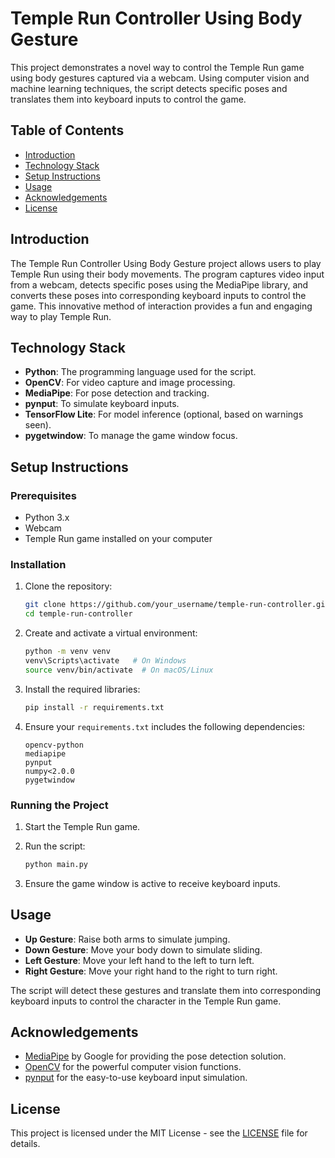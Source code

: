 # Temple Run Controller Using Body Gesture

This project demonstrates a novel way to control the Temple Run game using body gestures captured via a webcam. Using computer vision and machine learning techniques, the script detects specific poses and translates them into keyboard inputs to control the game.

## Table of Contents
- [Introduction](#introduction)
- [Technology Stack](#technology-stack)
- [Setup Instructions](#setup-instructions)
- [Usage](#usage)
- [Acknowledgements](#acknowledgements)
- [License](#license)

## Introduction

The Temple Run Controller Using Body Gesture project allows users to play Temple Run using their body movements. The program captures video input from a webcam, detects specific poses using the MediaPipe library, and converts these poses into corresponding keyboard inputs to control the game. This innovative method of interaction provides a fun and engaging way to play Temple Run.

## Technology Stack

- **Python**: The programming language used for the script.
- **OpenCV**: For video capture and image processing.
- **MediaPipe**: For pose detection and tracking.
- **pynput**: To simulate keyboard inputs.
- **TensorFlow Lite**: For model inference (optional, based on warnings seen).
- **pygetwindow**: To manage the game window focus.

## Setup Instructions

### Prerequisites

- Python 3.x
- Webcam
- Temple Run game installed on your computer

### Installation

1. Clone the repository:

    ```sh
    git clone https://github.com/your_username/temple-run-controller.git
    cd temple-run-controller
    ```

2. Create and activate a virtual environment:

    ```sh
    python -m venv venv
    venv\Scripts\activate   # On Windows
    source venv/bin/activate  # On macOS/Linux
    ```

3. Install the required libraries:

    ```sh
    pip install -r requirements.txt
    ```

4. Ensure your `requirements.txt` includes the following dependencies:

    ```plaintext
    opencv-python
    mediapipe
    pynput
    numpy<2.0.0
    pygetwindow
    ```

### Running the Project

1. Start the Temple Run game.
2. Run the script:

    ```sh
    python main.py
    ```

3. Ensure the game window is active to receive keyboard inputs.

## Usage

- **Up Gesture**: Raise both arms to simulate jumping.
- **Down Gesture**: Move your body down to simulate sliding.
- **Left Gesture**: Move your left hand to the left to turn left.
- **Right Gesture**: Move your right hand to the right to turn right.

The script will detect these gestures and translate them into corresponding keyboard inputs to control the character in the Temple Run game.

## Acknowledgements

- [MediaPipe](https://google.github.io/mediapipe/) by Google for providing the pose detection solution.
- [OpenCV](https://opencv.org/) for the powerful computer vision functions.
- [pynput](https://pynput.readthedocs.io/) for the easy-to-use keyboard input simulation.

## License

This project is licensed under the MIT License - see the [LICENSE](LICENSE) file for details.

